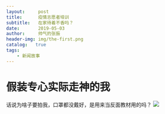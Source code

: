 ```yaml
---
layout:     post
title:      疫情志愿者培训
subtitle:   在家待着不香吗？
date:       2019-05-03
author:     帅气的张振
header-img: img/the-first.png
catalog:   true
tags:
    - 新闻故事
---
```

# 假装专心实际走神的我
话说为啥子要拍我，口罩都没戴好，是用来当反面教材用的吗？
![]({{site.baseurl}}/img/2/C625D514EA976E51F5C0DA526122C46B.jpg)
